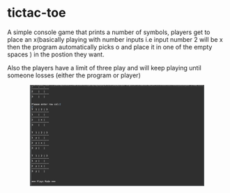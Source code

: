 # tictac-toe
 
 A simple console game that prints a number of symbols, players get to place an x(basically playing with number inputs i.e input number 2 will be x then the program automatically picks o and place it in one of the empty spaces ) in the postion they want.
 
 Also the players have a limit of three play and will keep playing until someone losses (either the program or player)
 
 <p align="center"><img src="screenshot/gameScreen.png" alt="login" width="400"></p> 
 

 

